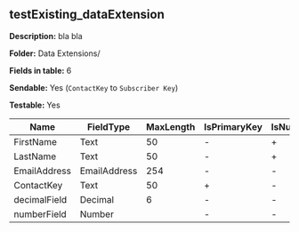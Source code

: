 ## testExisting_dataExtension

**Description:** bla bla

**Folder:** Data Extensions/

**Fields in table:** 6

**Sendable:** Yes (`ContactKey` to `Subscriber Key`)

**Testable:** Yes

| Name | FieldType | MaxLength | IsPrimaryKey | IsNullable | DefaultValue |
| --- | --- | --- | --- | --- | --- |
| FirstName | Text | 50 | - | + |  |
| LastName | Text | 50 | - | + |  |
| EmailAddress | EmailAddress | 254 | - | - |  |
| ContactKey | Text | 50 | + | - |  |
| decimalField | Decimal | 6 | - | - |  |
| numberField | Number |  | - | - |  |
